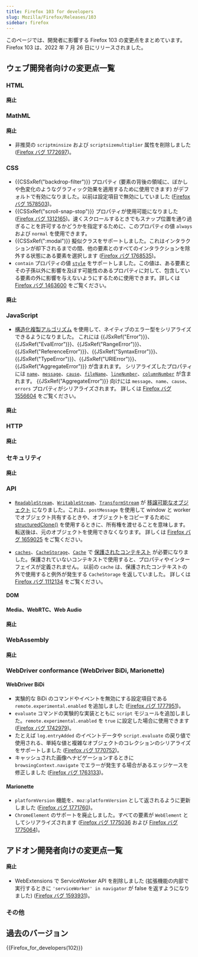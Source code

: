 ```yaml
---
title: Firefox 103 for developers
slug: Mozilla/Firefox/Releases/103
sidebar: firefox
---
```


このページでは、開発者に影響する Firefox 103 の変更点をまとめています。Firefox 103 は、2022 年 7 月 26 日にリリースされました。

## ウェブ開発者向けの変更点一覧

### HTML

#### 廃止

### MathML

#### 廃止

- 非推奨の `scriptminsize` および `scriptsizemultiplier` 属性を削除しました ([Firefox バグ 1772697](https://bugzil.la/1772697))。

### CSS

- {{CSSxRef("backdrop-filter")}} プロパティ (要素の背後の領域に、ぼかしや色変化のようなグラフィック効果を適用するために使用できます) がデフォルトで有効になりました。以前は設定項目で無効にしていました ([Firefox バグ 1578503](https://bugzil.la/1578503))。
- {{CSSxRef("scroll-snap-stop")}} プロパティが使用可能になりました ([Firefox バグ 1312165](https://bugzil.la/1312165))。速くスクロールするときでもスナップ位置を通り過ぎることを許可するかどうかを指定するために、このプロパティの値 `always` および `normal` を使用できます。
- {{CSSxRef(":modal")}} 擬似クラスをサポートしました。これはインタラクションが却下されるまでの間、他の要素とのすべてのインタラクションを除外する状態にある要素を選択します ([Firefox バグ 1768535](https://bugzil.la/1768535))。
- `contain` プロパティの値 [`style`](/ja/docs/Web/CSS/contain#style) をサポートしました。この値は、ある要素とその子孫以外に影響を及ぼす可能性のあるプロパティに対して、包含している要素の外に影響を与えないようにするために使用できます。詳しくは [Firefox バグ 1463600](https://bugzil.la/1463600) をご覧ください。

#### 廃止

### JavaScript

- [構造化複製アルゴリズム](/ja/docs/Web/API/Web_Workers_API/Structured_clone_algorithm) を使用して、ネイティブのエラー型をシリアライズできるようになりました。
  これには {{JSxRef("Error")}}、{{JSxRef("EvalError")}}、{{JSxRef("RangeError")}}、{{JSxRef("ReferenceError")}}、{{JSxRef("SyntaxError")}}、{{JSxRef("TypeError")}}、{{JSxRef("URIError")}}、{{JSxRef("AggregateError")}} が含まれます。
  シリアライズしたプロパティには [`name`](/ja/docs/Web/JavaScript/Reference/Global_Objects/Error/name)、[`message`](/ja/docs/Web/JavaScript/Reference/Global_Objects/Error/message)、[`cause`](/ja/docs/Web/JavaScript/Reference/Global_Objects/Error/cause)、[`fileName`](/ja/docs/Web/JavaScript/Reference/Global_Objects/Error/fileName)、[`lineNumber`](/ja/docs/Web/JavaScript/Reference/Global_Objects/Error/lineNumber)、[`columnNumber`](/ja/docs/Web/JavaScript/Reference/Global_Objects/Error/columnNumber) が含まれます。
  {{JSxRef("AggregateError")}} 向けには `message`、`name`、`cause`、`errors` プロパティがシリアライズされます。
  詳しくは [Firefox バグ 1556604](https://bugzil.la/1556604) をご覧ください。

#### 廃止

### HTTP

#### 廃止

### セキュリティ

#### 廃止

### API

- [`ReadableStream`](/ja/docs/Web/API/ReadableStream)、[`WritableStream`](/ja/docs/Web/API/WritableStream)、[`TransformStream`](/ja/docs/Web/API/TransformStream) が [移譲可能なオブジェクト](/ja/docs/Web/API/Web_Workers_API/Transferable_objects) になりました。これは、`postMessage` を使用して window と worker でオブジェクト共有するときや、オブジェクトをコピーするために [structuredClone()](/ja/docs/Web/API/Window/structuredClone) を使用するときに、所有権を渡せることを意味します。
  転送後は、元のオブジェクトを使用できなくなります。
  詳しくは [Firefox バグ 1659025](https://bugzil.la/1659025) をご覧ください。

- [`caches`](/ja/docs/Web/API/Window/caches)、[`CacheStorage`](/ja/docs/Web/API/CacheStorage)、[`Cache`](/ja/docs/Web/API/Cache) で [保護されたコンテキスト](/ja/docs/Web/Security/Secure_Contexts) が必要になりました。保護されていないコンテキストで使用すると、プロパティやインターフェイスが定義されません。
  以前の `cache` は、保護されたコンテキストの外で使用すると例外が発生する `CacheStorage` を返していました。
  詳しくは [Firefox バグ 1112134](https://bugzil.la/1112134) をご覧ください。

#### DOM

#### Media、WebRTC、Web Audio

#### 廃止

### WebAssembly

#### 廃止

### WebDriver conformance (WebDriver BiDi, Marionette)

#### WebDriver BiDi

- 実験的な BiDi のコマンドやイベントを無効にする設定項目である `remote.experimental.enabled` を追加しました ([Firefox バグ 1777951](https://bugzil.la/1777951))。
- `evaluate` コマンドの実験的な実装とともに `script` モジュールを追加しました。`remote.experimental.enabled` を `true` に設定した場合に使用できます ([Firefox バグ 1742979](https://bugzil.la/1742979))。
- たとえば `log.entryAdded` のイベントデータや `script.evaluate` の戻り値で使用される、単純な値と複雑なオブジェクトのコレクションのシリアライズをサポートしました ([Firefox バグ 1770752](https://bugzil.la/1770752))。
- キャッシュされた画像へナビゲーションするときに `browsingContext.navigate` でエラーが発生する場合があるエッジケースを修正しました ([Firefox バグ 1763133](https://bugzil.la/1763133))。

#### Marionette

- `platformVersion` 機能を、`moz:platformVersion` として返されるように更新しました ([Firefox バグ 1771760](https://bugzil.la/1771760))。
- `ChromeElement` のサポートを廃止しました。すべての要素が `WebElement` としてシリアライズされます ([Firefox バグ 1775036](https://bugzil.la/1775036) および [Firefox バグ 1775064](https://bugzil.la/1775064))。

## アドオン開発者向けの変更点一覧

#### 廃止

- WebExtensions で ServiceWorker API を削除しました (拡張機能の内部で実行するときに `'serviceWorker' in navigator` が false を返すようになりました) ([Firefox バグ 1593931](https://bugzil.la/1593931))。

### その他

## 過去のバージョン

{{Firefox_for_developers(102)}}
